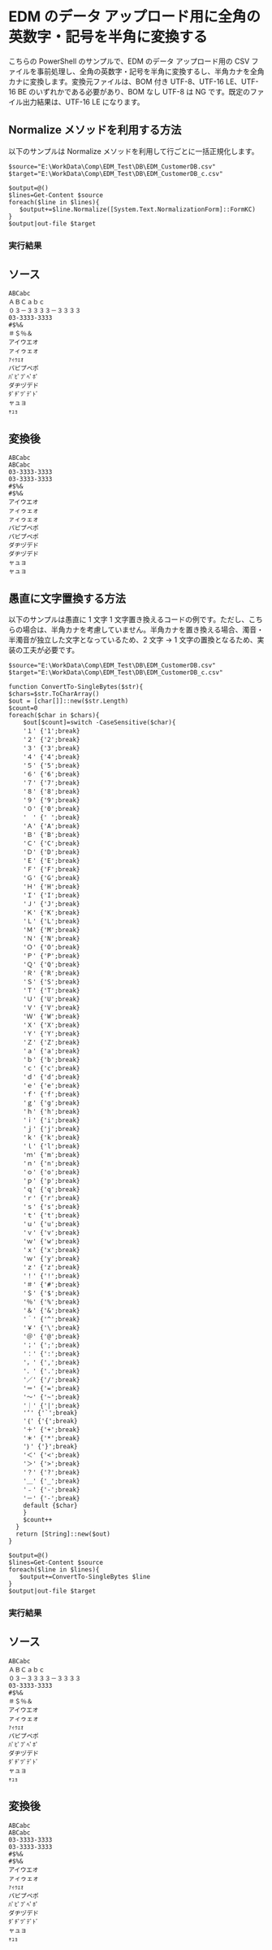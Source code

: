 # EDM のデータ アップロード用に全角の英数字・記号を半角に変換する
こちらの PowerShell のサンプルで、EDM のデータ アップロード用の CSV ファイルを事前処理し、全角の英数字・記号を半角に変換するし、半角カナを全角カナに変換します。変換元ファイルは、BOM 付き UTF-8、UTF-16 LE、UTF-16 BE のいずれかである必要があり、BOM なし UTF-8 は NG です。既定のファイル出力結果は、UTF-16 LE になります。

## Normalize メソッドを利用する方法
以下のサンプルは Normalize メソッドを利用して行ごとに一括正規化します。
```
$source="E:\WorkData\Comp\EDM_Test\DB\EDM_CustomerDB.csv"
$target="E:\WorkData\Comp\EDM_Test\DB\EDM_CustomerDB_c.csv"

$output=@()
$lines=Get-Content $source
foreach($line in $lines){
   $output+=$line.Normalize([System.Text.NormalizationForm]::FormKC)
}
$output|out-file $target
```
### 実行結果
## ソース
```
ABCabc
ＡＢＣａｂｃ
０３－３３３３－３３３３
03-3333-3333
#$%&
＃＄％＆
アイウエオ
ァィゥェォ
ｧｨｩｪｫ
パピプペポ
ﾊﾟﾋﾟﾌﾟﾍﾟﾎﾟ
ダヂヅデド
ﾀﾞﾁﾞﾂﾞﾃﾞﾄﾞ
ャュョ
ｬｭｮ
```
## 変換後
```
ABCabc
ABCabc
03-3333-3333
03-3333-3333
#$%&
#$%&
アイウエオ
ァィゥェォ
ァィゥェォ
パピプペポ
パピプペポ
ダヂヅデド
ダヂヅデド
ャュョ
ャュョ
```

## 愚直に文字置換する方法
以下のサンプルは愚直に 1 文字 1 文字置き換えるコードの例です。ただし、こちらの場合は、半角カナを考慮していません。半角カナを置き換える場合、濁音・半濁音が独立した文字となっているため、2 文字 -> 1 文字の置換となるため、実装の工夫が必要です。
```
$source="E:\WorkData\Comp\EDM_Test\DB\EDM_CustomerDB.csv"
$target="E:\WorkData\Comp\EDM_Test\DB\EDM_CustomerDB_c.csv"

function ConvertTo-SingleBytes($str){
$chars=$str.ToCharArray()
$out = [char[]]::new($str.Length)
$count=0
foreach($char in $chars){
    $out[$count]=switch -CaseSensitive($char){
    '１' {'1';break}
    '２' {'2';break}
    '３' {'3';break}
    '４' {'4';break}
    '５' {'5';break}
    '６' {'6';break}
    '７' {'7';break}
    '８' {'8';break}
    '９' {'9';break}
    '０' {'0';break}
    '　' {' ';break}
    'Ａ' {'A';break}
    'Ｂ' {'B';break}
    'Ｃ' {'C';break}
    'Ｄ' {'D';break}
    'Ｅ' {'E';break}
    'Ｆ' {'F';break}
    'Ｇ' {'G';break}
    'Ｈ' {'H';break}
    'Ｉ' {'I';break}
    'Ｊ' {'J';break}
    'Ｋ' {'K';break}
    'Ｌ' {'L';break}
    'Ｍ' {'M';break}
    'Ｎ' {'N';break}
    'Ｏ' {'O';break}
    'Ｐ' {'P';break}
    'Ｑ' {'Q';break}
    'Ｒ' {'R';break}
    'Ｓ' {'S';break}
    'Ｔ' {'T';break}
    'Ｕ' {'U';break}
    'Ｖ' {'V';break}
    'Ｗ' {'W';break}
    'Ｘ' {'X';break}
    'Ｙ' {'Y';break}
    'Ｚ' {'Z';break}
    'ａ' {'a';break}
    'ｂ' {'b';break}
    'ｃ' {'c';break}
    'ｄ' {'d';break}
    'ｅ' {'e';break}
    'ｆ' {'f';break}
    'ｇ' {'g';break}
    'ｈ' {'h';break}
    'ｉ' {'i';break}
    'ｊ' {'j';break}
    'ｋ' {'k';break}
    'ｌ' {'l';break}
    'ｍ' {'m';break}
    'ｎ' {'n';break}
    'ｏ' {'o';break}
    'ｐ' {'p';break}
    'ｑ' {'q';break}
    'ｒ' {'r';break}
    'ｓ' {'s';break}
    'ｔ' {'t';break}
    'ｕ' {'u';break}
    'ｖ' {'v';break}
    'ｗ' {'w';break}
    'ｘ' {'x';break}
    'ｗ' {'y';break}
    'ｚ' {'z';break}
    '！' {'!';break}
    '＃' {'#';break}
    '＄' {'$';break}
    '％' {'%';break}
    '＆' {'&';break}
    '＾' {'^';break}
    '￥' {'\';break}
    '＠' {'@';break}
    '；' {';';break}
    '：' {':';break}
    '，' {',';break}
    '．' {'.';break}
    '／' {'/';break}
    '＝' {'=';break}
    '～' {'~';break}
    '｜' {'|';break}
    '‘' {'`';break}
    '｛' {'{';break}
    '＋' {'+';break}
    '＊' {'*';break}
    '｝' {'}';break}
    '＜' {'<';break}
    '＞' {'>';break}
    '？' {'?';break}
    '＿' {'_';break}
    '﹣' {'-';break}
    '－' {'-';break}
    default {$char}
    }
    $count++
  }
  return [String]::new($out)
}

$output=@()
$lines=Get-Content $source
foreach($line in $lines){
   $output+=ConvertTo-SingleBytes $line
}
$output|out-file $target
```

### 実行結果
## ソース
```
ABCabc
ＡＢＣａｂｃ
０３－３３３３－３３３３
03-3333-3333
#$%&
＃＄％＆
アイウエオ
ァィゥェォ
ｧｨｩｪｫ
パピプペポ
ﾊﾟﾋﾟﾌﾟﾍﾟﾎﾟ
ダヂヅデド
ﾀﾞﾁﾞﾂﾞﾃﾞﾄﾞ
ャュョ
ｬｭｮ
```
## 変換後
```
ABCabc
ABCabc
03-3333-3333
03-3333-3333
#$%&
#$%&
アイウエオ
ァィゥェォ
ｧｨｩｪｫ
パピプペポ
ﾊﾟﾋﾟﾌﾟﾍﾟﾎﾟ
ダヂヅデド
ﾀﾞﾁﾞﾂﾞﾃﾞﾄﾞ
ャュョ
ｬｭｮ
```
